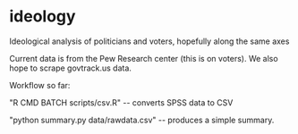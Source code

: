 # ideology
Ideological analysis of politicians and voters, hopefully along the same axes

Current data is from the Pew Research center (this is on voters). We also hope to scrape govtrack.us data.

Workflow so far:

"R CMD BATCH scripts/csv.R" -- converts SPSS data to CSV

"python summary.py data/rawdata.csv" -- produces a simple summary.
